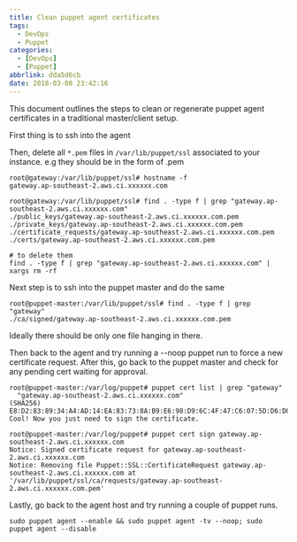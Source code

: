 ```yaml
---
title: Clean puppet agent certificates
tags:
  - DevOps
  - Puppet
categories: 
  - [DevOps]
  - [Puppet]
abbrlink: dda5d6cb
date: 2018-03-08 23:42:16
---
```


This document outlines the steps to clean or regenerate puppet agent certificates in a traditional master/client setup.

First thing is to ssh into the agent 

Then, delete all `*.pem` files in `/var/lib/puppet/ssl` associated to your instance.
e.g they should be in the form of <HOSTNAME>.pem

```
root@gateway:/var/lib/puppet/ssl# hostname -f
gateway.ap-southeast-2.aws.ci.xxxxxx.com

root@gateway:/var/lib/puppet/ssl# find . -type f | grep "gateway.ap-southeast-2.aws.ci.xxxxxx.com"
./public_keys/gateway.ap-southeast-2.aws.ci.xxxxxx.com.pem
./private_keys/gateway.ap-southeast-2.aws.ci.xxxxxx.com.pem
./certificate_requests/gateway.ap-southeast-2.aws.ci.xxxxxx.com.pem
./certs/gateway.ap-southeast-2.aws.ci.xxxxxx.com.pem

# to delete them
find . -type f | grep "gateway.ap-southeast-2.aws.ci.xxxxxx.com" | xargs rm -rf
```

Next step is to ssh into the puppet master and do the same

<!-- more -->

```
root@puppet-master:/var/lib/puppet/ssl# find . -type f | grep "gateway"
./ca/signed/gateway.ap-southeast-2.aws.ci.xxxxxx.com.pem
```

Ideally there should be only one file hanging in there.

Then back to the agent and try running a --noop puppet run to force a new certificate request. After this, go back to the puppet master and check for any pending cert waiting for approval.

```
root@puppet-master:/var/log/puppet# puppet cert list | grep "gateway"
  "gateway.ap-southeast-2.aws.ci.xxxxxx.com"                    (SHA256) E8:D2:83:89:34:A4:AD:14:EA:83:73:8A:B9:E6:98:D9:6C:4F:47:C6:07:5D:D6:D0:9A:F1:32:C8:33:74:98:D0
Cool! Now you just need to sign the certificate.

root@puppet-master:/var/log/puppet# puppet cert sign gateway.ap-southeast-2.aws.ci.xxxxxx.com
Notice: Signed certificate request for gateway.ap-southeast-2.aws.ci.xxxxxx.com
Notice: Removing file Puppet::SSL::CertificateRequest gateway.ap-southeast-2.aws.ci.xxxxxx.com at '/var/lib/puppet/ssl/ca/requests/gateway.ap-southeast-2.aws.ci.xxxxxx.com.pem'
```

Lastly, go back to the agent host and try running a couple of puppet runs.

```
sudo puppet agent --enable && sudo puppet agent -tv --noop; sudo puppet agent --disable
```